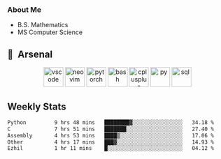 ### About Me

- B.S. Mathematics
- MS Computer Science

<h2> 🚀 &nbsp;Arsenal</h2>

<p align="center">

<img src="https://cdn.jsdelivr.net/gh/devicons/devicon/icons/vscode/vscode-original.svg" alt="vscode" width="45" height="45"/>
<img src="https://cdn.jsdelivr.net/gh/devicons/devicon@latest/icons/neovim/neovim-original.svg" alt="neovim" width = "45" height = "45"/>
<img src="https://cdn.jsdelivr.net/gh/devicons/devicon@latest/icons/pytorch/pytorch-original.svg" alt="pytorch" width = "45" height = "45" />
          
<img src="https://cdn.jsdelivr.net/gh/devicons/devicon/icons/bash/bash-original.svg" alt="bash" width="45" height="45"/>
<img src="https://cdn.jsdelivr.net/gh/devicons/devicon@latest/icons/cplusplus/cplusplus-original.svg" alt="cplusplus" width = "45" height = "45"/>
<img src="https://cdn.jsdelivr.net/gh/devicons/devicon@latest/icons/python/python-plain.svg" alt="py" width = "45" height = "45" />

<img src="https://cdn.jsdelivr.net/gh/devicons/devicon@latest/icons/azuresqldatabase/azuresqldatabase-original.svg" alt="sql" width = "45" height = "45"/>
          
</p>

## Weekly Stats

<!--START_SECTION:waka-->

```txt
Python         9 hrs 48 mins   ████████▓░░░░░░░░░░░░░░░░   34.18 %
C              7 hrs 51 mins   ███████░░░░░░░░░░░░░░░░░░   27.40 %
Assembly       4 hrs 53 mins   ████▒░░░░░░░░░░░░░░░░░░░░   17.06 %
Other          4 hrs 17 mins   ███▓░░░░░░░░░░░░░░░░░░░░░   14.93 %
Ezhil          1 hr 11 mins    █░░░░░░░░░░░░░░░░░░░░░░░░   04.12 %
```

<!--END_SECTION:waka-->
